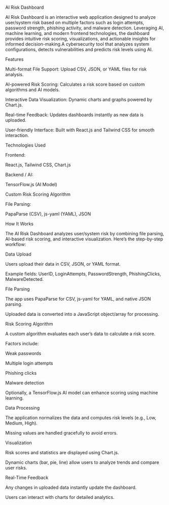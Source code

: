 AI Risk Dashboard

AI Risk Dashboard is an interactive web application designed to analyze user/system risk based on multiple factors such as login attempts, password strength, phishing activity, and malware detection. Leveraging AI, machine learning, and modern frontend technologies, the dashboard provides intuitive risk scoring, visualizations, and actionable insights for informed decision-making.A cybersecurity tool that analyzes system configurations, detects vulnerabilities and predicts risk levels using AI.  

Features

Multi-format File Support: Upload CSV, JSON, or YAML files for risk analysis.

AI-powered Risk Scoring: Calculates a risk score based on custom algorithms and AI models.

Interactive Data Visualization: Dynamic charts and graphs powered by Chart.js.

Real-time Feedback: Updates dashboards instantly as new data is uploaded.

User-friendly Interface: Built with React.js and Tailwind CSS for smooth interaction.

Technologies Used

Frontend:

React.js, Tailwind CSS, Chart.js

Backend / AI:

TensorFlow.js (AI Model)

Custom Risk Scoring Algorithm

File Parsing:

PapaParse (CSV), js-yaml (YAML), JSON



How It Works

The AI Risk Dashboard analyzes user/system risk by combining file parsing, AI-based risk scoring, and interactive visualization. Here’s the step-by-step workflow:

Data Upload

Users upload their data in CSV, JSON, or YAML format.

Example fields: UserID, LoginAttempts, PasswordStrength, PhishingClicks, MalwareDetected.

File Parsing

The app uses PapaParse for CSV, js-yaml for YAML, and native JSON parsing.

Uploaded data is converted into a JavaScript object/array for processing.

Risk Scoring Algorithm

A custom algorithm evaluates each user’s data to calculate a risk score.

Factors include:

Weak passwords

Multiple login attempts

Phishing clicks

Malware detection

Optionally, a TensorFlow.js AI model can enhance scoring using machine learning.

Data Processing

The application normalizes the data and computes risk levels (e.g., Low, Medium, High).

Missing values are handled gracefully to avoid errors.

Visualization

Risk scores and statistics are displayed using Chart.js.

Dynamic charts (bar, pie, line) allow users to analyze trends and compare user risks.

Real-Time Feedback

Any changes in uploaded data instantly update the dashboard.

Users can interact with charts for detailed analytics.
